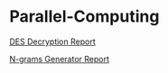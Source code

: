 # Parallel-Computing

<a href="https://github.com/manuelsap96/Parallel-Computing/blob/master/Des/Report/Relazione%20DES%20decryption%20Le%20Piane%20Sapia.pdf">DES Decryption Report</a>

<a href="https://github.com/manuelsap96/Parallel-Computing/blob/master/N-grams/Report/Relazione%20Bigrammi%20Trigrammi%20Le%20Piane%20Sapia.pdf">N-grams Generator Report</a>
